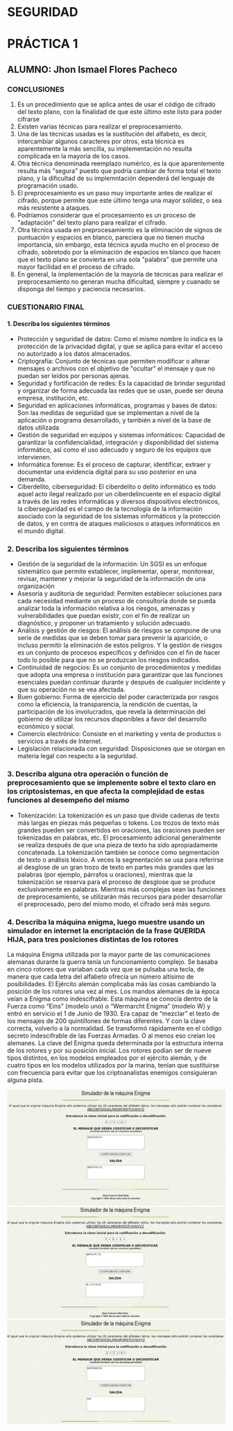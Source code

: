 # SEGURIDAD
# PRÁCTICA 1
## ALUMNO: Jhon Ismael Flores Pacheco
### CONCLUSIONES
1. Es un procedimiento que se aplica antes de usar el código de cifrado del texto plano, con la finalidad de que este último este listo para poder cifrarse
2. Existen varias técnicas para realizar el preprocesamiento.
3. Una de las técnicas usadas es la sustitución del alfabeto, es decir, intercambiar algunos caracteres por otros, esta técnica es aparentemente la más sencilla, su implementación no resulta complicada en la mayoría de los casos.
4. Otra técnica denominada reemplazo numérico, es la que aparentemente resulta más "segura" puesto que podría cambiar de forma total el texto plano, y la dificultad de su implemntación dependerá del lenguaje de programación usado.
5. El preprocesamiento es un paso muy importante antes de realizar el cifrado, porque permite que este último tenga una mayor solidez, o sea más resistente a ataques.
6. Podríamos considerar que el procesamiento es un proceso de "adaptación" del texto plano para realizar el cifrado.
7. Otra técnica usada en preprocesamiento es la eliminación de signos de puntuación y espacios en blanco, pareciera que no tienen mucha importancia, sin embargo, esta técnica ayuda mucho en el proceso de cifrado, sobretodo por la eliminación de espacios en blanco que hacen que el texto plano se convierta en una sola "palabra" que permite una mayor facilidad en el proceso de cifrado.
8. En general, la implementación de la mayoría de técnicas para realizar el preprocesamiento no generan mucha dificultad, siempre y cuanado se disponga del tiempo y paciencia necesarios. 

### CUESTIONARIO FINAL

#### 1. Describa los siguientes términos
* Protección y seguridad de datos: Como el mismo nombre lo indica es la protección de la privacidad digital, y que se aplica para evitar el acceso no autorizado a los datos almacenados.
* Criptografía: Conjunto de técnicas que permiten modificar o alterar mensajes o archivos con el objetivo de "ocultar" el mensaje y que no puedan ser leídos por personas ajenas.
* Seguridad y fortificación de redes: Es la capacidad de brindar seguridad y organizar de forma adecuada las redes que se usan, puede ser deuna empresa, institución, etc.
* Seguridad en aplicaciones informáticas, programas y bases de datos: Son las medidas de seguridad que se implementan a nivel de la aplicación o programa desarrollado, y también a nivel de la base de datos utilizada
* Gestión de seguridad en equipos y sistemas informáticos: Capacidad de garantizar la confidencialidad, integración y disponibilidad del sistema informático, así como el uso adecuado y seguro de los equipos que intervienen.
* Informática forense: Es el proceso de capturar, identificar, extraer y documentar una evidencia digital para su uso posterior en una demanda.
* Ciberdelito, ciberseguridad: El ciberdelito o delito informático es todo aquel acto ilegal realizado por un ciberdelincuente en el espacio digital a través de las redes informáticas y diversos dispositivos electrónicos, la ciberseguridad es el campo de la tecnología de la información asociado con la seguridad de los sistemas informáticos y la protección de datos, y en contra de ataques maliciosos o ataques informáticos en el mundo digital.
### 2. Describa los siguientes términos
* Gestión de la seguridad de la información: Un SGSI es un enfoque sistemático que permite establecer, implementar, operar, monitorear, revisar, mantener y mejorar la seguridad de la información de una organización
* Asesoría y auditoría de seguridad:  Permiten establecer soluciones para cada necesidad mediante un proceso de consultoría donde se pueda analizar toda la información relativa a los riesgos, amenazas y vulnerabilidades que puedan existir, con el fin de realizar un diagnóstico, y proponer un tratamiento y solución adecuado.
* Análisis y gestión de riesgos: El análisis de riesgos se compone de una serie de medidas que se deben tomar para prevenir la aparición, o incluso permitir la eliminación de estos peligros. Y la gestión de riesgos es un conjunto de procesos específicos y definidos con el fin de hacer todo lo posible para que no se produzcan los riesgos indicados.
* Continuidad de negocios: Es un conjunto de procedimientos y medidas que adopta una empresa o institución para garantizar que las funciones esenciales puedan continuar durante y después de cualquier incidente y que su operación no se vea afectada.
* Buen gobierno: Forma de ejercicio del poder caracterizada por rasgos como la eficiencia, la transparencia, la rendición de cuentas, la participación de los involucrados, que revela la determinación del gobierno de utilizar los recursos disponibles a favor del desarrollo económico y social.
* Comercio electrónico: Consiste en el marketing y venta de productos o servicios a través de Internet.
* Legislación relacionada con seguridad: Disposiciones que se otorgan en materia legal con respecto a la seguridad.
### 3. Describa alguna otra operación o función de preprocesamiento que se implemente sobre el texto claro en los criptosistemas, en que afecta la complejidad de estas funciones al desempeño del mismo
* Tokenización: La tokenización es un paso que divide cadenas de texto más largas en piezas más pequeñas o tokens. Los trozos de texto más grandes pueden ser convertidos en oraciones, las oraciones pueden ser tokenizadas en palabras, etc. El procesamiento adicional generalmente se realiza después de que una pieza de texto ha sido apropiadamente concatenada. La tokenización también se conoce como segmentación de texto o análisis léxico. A veces la segmentación se usa para referirse al desglose de un gran trozo de texto en partes más grandes que las palabras (por ejemplo, párrafos u oraciones), mientras que la tokenización se reserva para el proceso de desglose que se produce exclusivamente en palabras. Mientras más complejas sean las funciones de preprocesamiento, se utilizarán más recursos para poder desarrollar el preprocesado, pero del mismo modo, el cifrado será más seguro.
### 4. Describa la máquina enigma, luego muestre usando un simulador en internet la encriptación de la frase QUERIDA HIJA, para tres posiciones distintas de los rotores
La máquina Enigma utilizada por la mayor parte de las comunicaciones alemanas durante la guerra tenía un funcionamiento complejo. Se basaba en cinco rotores que variaban cada vez que se pulsaba una tecla, de manera que cada letra del alfabeto ofrecía un número altísimo de posibilidades. El Ejército alemán complicaba más las cosas cambiando la posición de los rotores una vez al mes. Los mandos alemanes de la época veían a Enigma como indescifrable. Esta máquina se conocía dentro de  la Fuerza como “Eins” (modelo uno) o “Wermarcht Enigma” (modelo W) y entró en servicio el 1 de Junio  de 1930. Era capaz de “mezclar” el texto de los mensajes de  200 quintillones de formas diferentes. Y  con la  clave correcta, volverlo a la normalidad. Se transformó rápidamente en el  código secreto indescifrable de las Fuerzas Armadas. O al  menos eso creían los alemanes. La clave del Enigma queda determinada por la  estructura interna de los rotores y por su posición inicial. Los  rotores podían ser de nueve tipos distintos, en los modelos empleados por el ejército alemán, y de cuatro tipos en  los modelos utilizados por la marina,  tenían que  sustituirse  con frecuencia  para evitar que los criptoanalistas enemigos consiguieran alguna pista.

![img](images/ENIGMA1.PNG)
![img](images/ENIGMA2.PNG)
![img](images/ENIGMA3.PNG)

